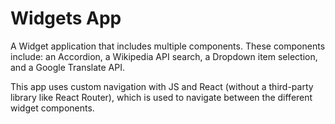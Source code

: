 # Widgets App

A Widget application that includes multiple components. These components include: an Accordion, a Wikipedia API search, a Dropdown item selection, and a Google Translate API.

This app uses custom navigation with JS and React (without a third-party library like React Router), which is used to navigate between the different widget components.

